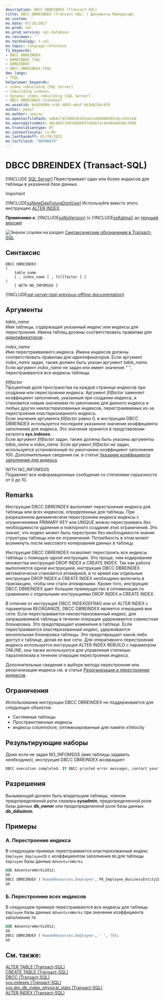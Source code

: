```yaml
---
description: DBCC DBREINDEX (Transact-SQL)
title: DBCC DBREINDEX (Transact-SQL) | Документы Майкрософт
ms.custom: ''
ms.date: 07/16/2017
ms.prod: sql
ms.prod_service: sql-database
ms.reviewer: ''
ms.technology: t-sql
ms.topic: language-reference
f1_keywords:
- DBCC DBREINDEX
- DBREINDEX_TSQL
- DBREINDEX
- DBCC_DBREINDEX_TSQL
dev_langs:
- TSQL
helpviewer_keywords:
- index rebuilding [SQL Server]
- rebuilding indexes
- dynamic index rebuilding [SQL Server]
- DBCC DBREINDEX statement
ms.assetid: 6e929d09-ccb5-4855-a6af-b616022bc8f6
author: pmasl
ms.author: umajay
ms.openlocfilehash: ed6617453805361b5e8c1ddb888495c0cc5d1cb0
ms.sourcegitcommit: d8cdbb719916805037a9167ac4e964abb89c3909
ms.translationtype: HT
ms.contentlocale: ru-RU
ms.lasthandoff: 01/20/2021
ms.locfileid: "98596675"
---
```

# <a name="dbcc-dbreindex-transact-sql"></a>DBCC DBREINDEX (Transact-SQL)
[!INCLUDE [SQL Server](../../includes/applies-to-version/sqlserver.md)]
Перестраивает один или более индексов для таблицы в указанной базе данных.
  
> [!IMPORTANT]  
>  [!INCLUDE[ssNoteDepFutureDontUse](../../includes/ssnotedepfuturedontuse-md.md)] Используйте вместо этого инструкцию [ALTER INDEX](../../t-sql/statements/alter-index-transact-sql.md).  
  
**Применимо к**: [!INCLUDE[ssNoVersion](../../includes/ssnoversion-md.md)] (с [!INCLUDE[ssKatmai](../../includes/sskatmai-md.md)] до [текущей версии](../../sql-server/what-s-new-in-sql-server-2016.md))
  
![Значок ссылки на раздел](../../database-engine/configure-windows/media/topic-link.gif "Значок ссылки на раздел") [Синтаксические обозначения в Transact-SQL](../../t-sql/language-elements/transact-sql-syntax-conventions-transact-sql.md)
  
## <a name="syntax"></a>Синтаксис  
  
```syntaxsql
DBCC DBREINDEX   
(   
    table_name   
    [ , index_name [ , fillfactor ] ]  
)  
    [ WITH NO_INFOMSGS ]   
```  
  
[!INCLUDE[sql-server-tsql-previous-offline-documentation](../../includes/sql-server-tsql-previous-offline-documentation.md)]

## <a name="arguments"></a>Аргументы
 *table_name*  
 Имя таблицы, содержащей указанный индекс или индексы для перестроения. Имена таблиц должны соответствовать правилам для [идентификаторов](../../relational-databases/databases/database-identifiers.md) *.*  
  
 *index_name*  
 Имя перестраиваемого индекса. Имена индексов должны соответствовать правилам для идентификаторов. Если аргумент *index_name* задан, также должен быть указан аргумент *table_name*. Если аргумент *index_name* не задан или имеет значение " ", перестраиваются все индексы таблицы.  
  
 *fillfactor*  
 Процентная доля пространства на каждой странице индексов при создании или перестроении индекса. Аргумент *fillfactor* заменяет коэффициент заполнения, указанный при создании индекса, и становится новым значением по умолчанию для данного индекса и любых других некластеризованных индексов, перестраиваемых из-за перестроения кластеризованного индекса.  
 Если значение аргумента *fillfactor* равно 0, в инструкции DBCC DBREINDEX используется последнее указанное значение коэффициента заполнения для индекса. Это значение хранится в представлении каталога **sys.indexes**.   
 Если аргумент *fillfactor* задан, также должны быть указаны аргументы *table_name* и *index_name*. Если аргумент *fillfactor* не задан, используется установленный по умолчанию коэффициент заполнения 100. Дополнительные сведения см. в статье [Указание коэффициента заполнения для индекса](../../relational-databases/indexes/specify-fill-factor-for-an-index.md).  
  
 WITH NO_INFOMSGS  
 Подавляет все информационные сообщения со степенями серьезности от 0 до 10.  
  
## <a name="remarks"></a>Remarks  
Инструкция DBCC DBREINDEX выполняет перестроение индекса для таблицы или всех индексов, определенных для таблицы. При разрешенном динамическом перестроении индекса индексы с ограничениями PRIMARY KEY или UNIQUE можно перестраивать без необходимости удаления и повторного создания этих ограничений. Это значит, что индекс может быть перестроен без необходимости знания структуры таблицы или ее ограничений. Потребность в этом может возникнуть после массового копирования данных в таблицу.

Инструкция DBCC DBREINDEX позволяет перестроить все индексы таблицы с помощью одной инструкции. Это проще, чем кодирование множества инструкций DROP INDEX и CREATE INDEX. Так как работа выполняется одной инструкцией, инструкция DBCC DBREINDEX автоматически становится атомарной, в то время как отдельные инструкции DROP INDEX и CREATE INDEX необходимо включить в транзакцию, чтобы они стали атомарными. Кроме того, инструкция DBCC DBREINDEX дает большее преимущество в оптимизации по сравнению с отдельными инструкциями DROP INDEX и CREATE INDEX.

В отличие от инструкций DBCC INDEXDEFRAG или от ALTER INDEX с параметром REORGANIZE, DBCC DBREINDEX является операцией вне сети. Если перестраивается некластеризованный индекс, для запрашиваемой таблицы в течение операции удерживается совместная блокировка. Это предотвращает изменения в таблице. Если перестраивается кластеризованный индекс, удерживается монопольная блокировка таблицы. Это предотвращает какой-либо доступ к таблице, делая ее вне сети. Для оперативного перестроения индекса используется инструкция ALTER INDEX REBUILD с параметром ONLINE; она также используется для управления степенью параллелизма в течение операции перестроения индекса.

Дополнительные сведения о выборе метода перестроения или реорганизации индекса см. в статье [Реорганизация и перестроение индексов](../../relational-databases/indexes/reorganize-and-rebuild-indexes.md).
  
## <a name="restrictions"></a>Ограничения  
Использование инструкции DBCC DBREINDEX не поддерживается для следующих объектов:
-   Системные таблицы  
-   Пространственные индексы  
-   индексы columnstore, оптимизированные для памяти xVelocity  
  
## <a name="result-sets"></a>Результирующие наборы  
Даже если не задан NO_INFOMSGS (имя таблицы задавать необходимо), инструкция DBCC DBREINDEX возвращает:
  
```sql
DBCC execution completed. If DBCC printed error messages, contact your system administrator.  
```  
  
## <a name="permissions"></a>Разрешения  
Вызывающий должен быть владельцем таблицы, членом предопределенной роли сервера **sysadmin**, предопределенной роли базы данных **db_owner** или предопределенной роли базы данных **db_ddladmin**.
  
## <a name="examples"></a>Примеры  
### <a name="a-rebuilding-an-index"></a>A. Перестроение индекса  
В следующем примере перестраивается кластеризованный индекс `Employee_EmployeeID` с коэффициентом заполнения `80` для таблицы `Employee` базы данных `AdventureWorks`.
  
```sql  
USE AdventureWorks2012;   
GO  
DBCC DBREINDEX ('HumanResources.Employee', PK_Employee_BusinessEntityID,80);  
GO  
```  
  
### <a name="b-rebuilding-all-indexes"></a>Б. Перестроение всех индексов  
В следующем примере перестраиваются все индексы для таблицы `Employee` базы данных `AdventureWorks` при значении коэффициента заполнения `70`.
  
```sql
USE AdventureWorks2012;   
GO  
DBCC DBREINDEX ('HumanResources.Employee', ' ', 70);  
GO  
```  
  
## <a name="see-also"></a>См. также:  
[ALTER TABLE (Transact-SQL)](../../t-sql/statements/alter-table-transact-sql.md)  
[CREATE TABLE (Transact-SQL)](../../t-sql/statements/create-table-transact-sql.md)  
[DBCC (Transact-SQL)](../../t-sql/database-console-commands/dbcc-transact-sql.md)  
[sys.indexes (Transact-SQL)](../../relational-databases/system-catalog-views/sys-indexes-transact-sql.md)  
[sys.dm_db_index_physical_stats &#40;Transact-SQL&#41;](../../relational-databases/system-dynamic-management-views/sys-dm-db-index-physical-stats-transact-sql.md)  
[ALTER INDEX (Transact-SQL)](../../t-sql/statements/alter-index-transact-sql.md)  
  
